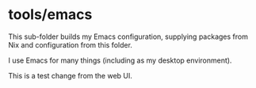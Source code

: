 tools/emacs
===========

This sub-folder builds my Emacs configuration, supplying packages from
Nix and configuration from this folder.

I use Emacs for many things (including as my desktop environment).

This is a test change from the web UI.